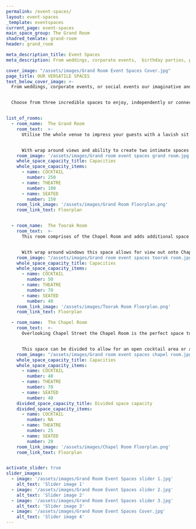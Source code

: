 ```yaml
---
permalink: /event-spaces/
layout: event-spaces
_template: eventspaces
current_page: event-spaces
main_space_group: The Grand Room
shadred_temlate: grand-room
header: grand_room

meta_description_title: Event Spaces
meta_description: From weddings, corporate events,  birthday parties, private dinners and anything in between, ourimaginative and versatile spaces can be transformed for any occasion.

cover_image: "/assets/images/Grand Room Event Spaces Cover.jpg"
page_title: OUR VERSATILE SPACES
text_below_cover_image: >-
  From weddings, corporate events, or social events our imaginative and versatile space can be transformed to offer a spectacular setting for any occasion. 


  Choose from three incredible spaces to enjoy, independently or connected, for one seamless event. Our team will work with you to plan and execute an event as unique and memorable as you!


list_of_rooms:
  - room_name:  The Grand Room
    room_text:  >-
      Utilise the whole venue to impress your guests with a lavish sit down dinner or a memorable cocktail party.


      With wrap around views and ability to create two intimate spaces within the venue, the possibilities for your event are endless.
    room_image: '/assets/images/Grand room event spaces grand room.jpg'
    whole_space_capacity_title: Capacities
    whole_space_capacity_items: 
      - name: COCKTAIL
        number: 250
      - name: THEATRE
        number: 100
      - name: SEATED
        number: 150
    room_link_image: '/assets/images/Grand Room Floorplan.png'
    room_link_text: Floorplan


  - room_name:  The Toorak Room
    room_text:  >-
      This room comprises of the Chapel Room and adds additional space perfect for your next cocktail party!


      With wrap around windows this space allows for view out onto Chapel Street and Toorak Road. The room is divided with the use of velvet curtains creating an intimate luxe feel to the space.
    room_image: "/assets/images/Grand room event spaces toorak room.jpg"
    whole_space_capacity_title: Capacities
    whole_space_capacity_items: 
      - name: COCKTAIL
        number: 50
      - name: THEATRE
        number: 70
      - name: SEATED
        number: 40
    room_link_image: '/assets/images/Toorak Room Floorplan.png'
    room_link_text: Floorplan

  - room_name:  The Chapel Room
    room_text:  >-
      Overlooking Chapel Street the Chapel Room is the perfect space to add in natural light to your event! 


      This space can be divided to allow for an open cocktail area or a private exclusive sit down meal.
    room_image: "/assets/images/Grand room event spaces chapel room.jpg"
    whole_space_capacity_title: Capacities
    whole_space_capacity_items: 
      - name: COCKTAIL
        number: 40
      - name: THEATRE
        number: 70
      - name: SEATED
        number: 40
    divided_space_capacity_title: Divided space capacity
    divided_space_capacity_items:
      - name: COCKTAIL
        number: NA
      - name: THEATRE
        number: 25
      - name: SEATED
        number: 20
    room_link_image: '/assets/images/Chapel Room Floorplan.png'
    room_link_text: Floorplan


activate_slider: true
slider_images: 
  - image: '/assets/images/Grand Room Event Spaces slider 1.jpg' 
    alt_text: 'Slider image 1'
  - image: '/assets/images/Grand Room Event Spaces slider 2.jpg' 
    alt_text: 'Slider image 2'
  - image: '/assets/images/Grand Room Event Spaces slider 3.jpg' 
    alt_text: 'Slider image 3'
  - image: '/assets/images/Grand Room Event Spaces Cover.jpg' 
    alt_text: 'Slider image 4'
---
```



